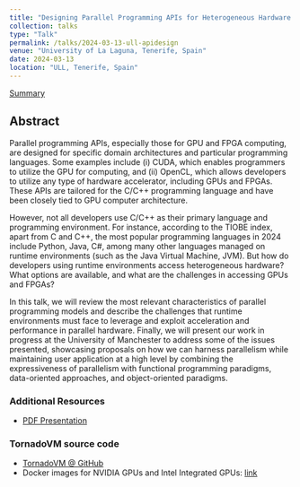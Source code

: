 ```yaml
---
title: "Designing Parallel Programming APIs for Heterogeneous Hardware on top of Managed Runtime Systems"
collection: talks
type: "Talk"
permalink: /talks/2024-03-13-ull-apidesign
venue: "University of La Laguna, Tenerife, Spain"
date: 2024-03-13
location: "ULL, Tenerife, Spain"
---
```


[Summary](https://jjfumero.github.io/talks/2024-03-13-ull-apidesign)


## Abstract

Parallel programming APIs, especially those for GPU and FPGA computing, are designed for specific domain architectures and particular programming languages. Some examples include (i) CUDA, which enables programmers to utilize the GPU for computing, and (ii) OpenCL, which allows developers to utilize any type of hardware accelerator, including GPUs and FPGAs. These APIs are tailored for the C/C++ programming language and have been closely tied to GPU computer architecture.

However, not all developers use C/C++ as their primary language and programming environment. For instance, according to the TIOBE index, apart from C and C++, the most popular programming languages in 2024 include Python, Java, C#, among many other languages managed on runtime environments (such as the Java Virtual Machine, JVM). But how do developers using runtime environments access heterogeneous hardware? What options are available, and what are the challenges in accessing GPUs and FPGAs?

In this talk, we will review the most relevant characteristics of parallel programming models and describe the challenges that runtime environments must face to leverage and exploit acceleration and performance in parallel hardware. Finally, we will present our work in progress at the University of Manchester to address some of the issues presented, showcasing proposals on how we can harness parallelism while maintaining user application at a high level by combining the expressiveness of parallelism with functional programming paradigms, data-oriented approaches, and object-oriented paradigms.


### Additional Resources

* [PDF Presentation](https://github.com/jjfumero/jjfumero.github.io/blob/master/files/presentations/ParallelAPIs-Design.pdf)


### TornadoVM source code

* [TornadoVM @ GitHub](https://github.com/beehive-lab/TornadoVM)
* Docker images for NVIDIA GPUs and Intel Integrated GPUs: [link](https://github.com/beehive-lab/docker-tornado)
